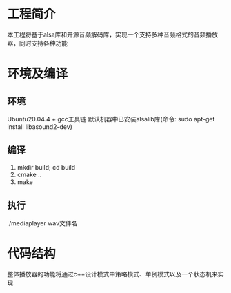# 工程简介
本工程将基于alsa库和开源音频解码库，实现一个支持多种音频格式的音频播放器，同时支持各种功能


# 环境及编译
## 环境
Ubuntu20.04.4 + gcc工具链
默认机器中已安装alsalib库(命令: sudo apt-get install libasound2-dev)

## 编译
1. mkdir build; cd build
2. cmake ..
3. make

## 执行
./mediaplayer wav文件名


# 代码结构
整体播放器的功能将通过c++设计模式中策略模式、单例模式以及一个状态机来实现


